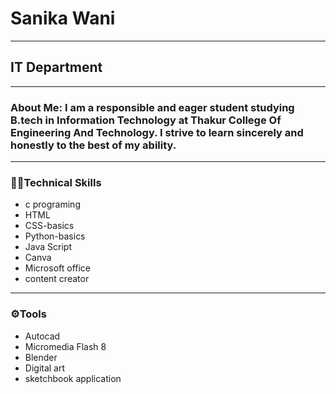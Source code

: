 # **Sanika Wani**
____________________________________________________________
## **IT Department**
___________________________________________________________

### About Me: I am a responsible and eager student studying B.tech in Information Technology at Thakur College Of Engineering And Technology. I strive to learn sincerely and honestly to the best of my ability.
_____________________________________________________________
### **👩‍💻Technical Skills** 

- c programing
- HTML
- CSS-basics
- Python-basics
- Java Script
- Canva
- Microsoft office
- content creator 
_____________________________________________________________
### **⚙️Tools**
- Autocad
- Micromedia Flash 8
- Blender
- Digital art
- sketchbook application


